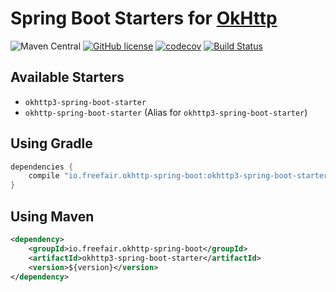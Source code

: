 # Spring Boot Starters for [OkHttp](http://square.github.io/okhttp/) 

![Maven Central](https://img.shields.io/maven-central/v/io.freefair.okhttp-spring-boot/okhttp-spring-boot-starter.svg)
[![GitHub license](https://img.shields.io/github/license/freefair/okhttp-spring-boot.svg)](https://github.com/freefair/okhttp-spring-boot/blob/master/LICENSE)
[![codecov](https://codecov.io/gh/freefair/okhttp-spring-boot/branch/master/graph/badge.svg)](https://codecov.io/gh/freefair/okhttp-spring-boot)
[![Build Status](https://travis-ci.org/freefair/okhttp-spring-boot.svg?branch=master)](https://travis-ci.org/freefair/okhttp-spring-boot)

## Available Starters

- `okhttp3-spring-boot-starter`
- `okhttp-spring-boot-starter` (Alias for `okhttp3-spring-boot-starter`)

## Using Gradle
```gradle
dependencies {
    compile "io.freefair.okhttp-spring-boot:okhttp3-spring-boot-starter:$version"
}
```
## Using Maven
```xml
<dependency>
    <groupId>io.freefair.okhttp-spring-boot</groupId>
    <artifactId>okhttp3-spring-boot-starter</artifactId>
    <version>${version}</version>
</dependency>
```
